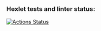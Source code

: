 ### Hexlet tests and linter status:
[![Actions Status](https://github.com/Levin-Alexey/python-project-lvl1/workflows/hexlet-check/badge.svg)](https://github.com/Levin-Alexey/python-project-lvl1/actions)